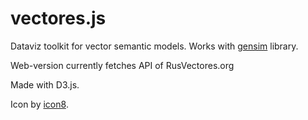 # vectores.js

Dataviz toolkit for vector semantic models. Works with [gensim](https://github.com/RaRe-Technologies/gensim/) library.

Web-version currently fetches API of RusVectores.org

Made with D3.js.

Icon by [icon8](https://icons8.com/license).

